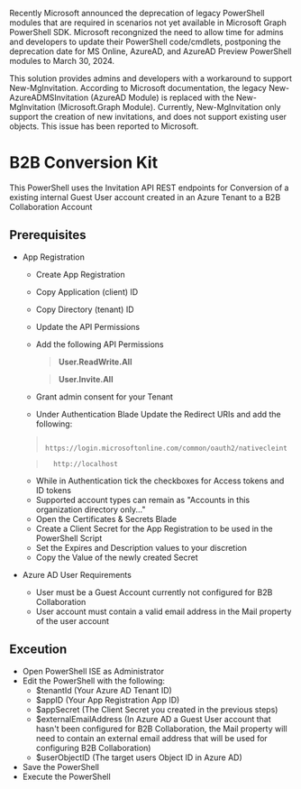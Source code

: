 Recently Microsoft announced the deprecation of legacy PowerShell modules that are required in scenarios not yet available in Microsoft Graph PowerShell SDK. Microsoft recongnized the need to allow time for admins and developers to update their PowerShell code/cmdlets, postponing the deprecation date for MS Online, AzureAD, and AzureAD Preview PowerShell modules to March 30, 2024.

This solution provides admins and developers with a workaround to support New-MgInvitation. According to Microsoft documentation, the legacy New-AzureADMSInvitation (AzureAD Module) is replaced with the New-MgInvitation (Microsoft.Graph Module). Currently, New-MgInvitation only support the creation of new invitations, and does not support existing user objects. This issue has been reported to Microsoft.

# B2B Conversion Kit

This PowerShell uses the Invitation API REST endpoints for Conversion of a existing internal Guest User account created in an Azure Tenant to a B2B Collaboration Account

## Prerequisites 
 - App Registration
	 - Create App Registration
	 - Copy Application (client) ID
	 - Copy Directory (tenant) ID
	 - Update the API Permissions
	 - Add the following API Permissions
		 >**User.ReadWrite.All**
		 
		 > **User.Invite.All**
	 - Grant admin consent for your Tenant
	 - Under Authentication Blade Update the Redirect URIs and add the following:
	> 		https://login.microsoftonline.com/common/oauth2/nativecleint
 
   	> 		http://localhost
	 - While in Authentication tick the checkboxes for Access tokens and ID tokens
	 - Supported account types can remain as "Accounts in  this organization directory only..."
	 - Open the Certificates & Secrets Blade
	 - Create a Client Secret for the App Registration to be used in the PowerShell Script
	 - Set the Expires and Description values to your discretion
	 - Copy the Value of the newly created Secret
 - Azure AD User Requirements
	 - User must be a Guest Account currently not configured for B2B Collaboration
	 - User account must contain a valid email address in the Mail property of the user account
## Exceution
 - Open PowerShell ISE as Administrator
 - Edit the PowerShell with the following:
	 - $tenantId (Your Azure AD Tenant ID)
	 - $appID (Your App Registration App ID)
	 - $appSecret (The Client Secret you created in the previous steps)
	 - $externalEmailAddress (In Azure AD a Guest User account that hasn't been configured for B2B Collaboration, the Mail property will need to contain an external email address that will be used for configuring B2B Collaboration)
	 - $userObjectID (The target users Object ID in Azure AD)
 -  Save the PowerShell
 -  Execute the PowerShell
